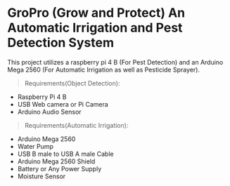 # GroPro (Grow and Protect) An Automatic Irrigation and Pest Detection System
This project utilizes a raspberry pi 4 B (For Pest Detection) and an Arduino Mega 2560 (For Automatic Irrigation as well as Pesticide Sprayer).

> Requirements(Object Detection):
- Raspberry Pi 4 B
- USB Web camera or Pi Camera
- Arduino Audio Sensor

> Requirements(Automatic Irrigation):
- Arduino Mega 2560
- Water Pump
- USB B male to USB A male Cable
- Arduino Mega 2560 Shield
- Battery or Any Power Supply
- Moisture Sensor

